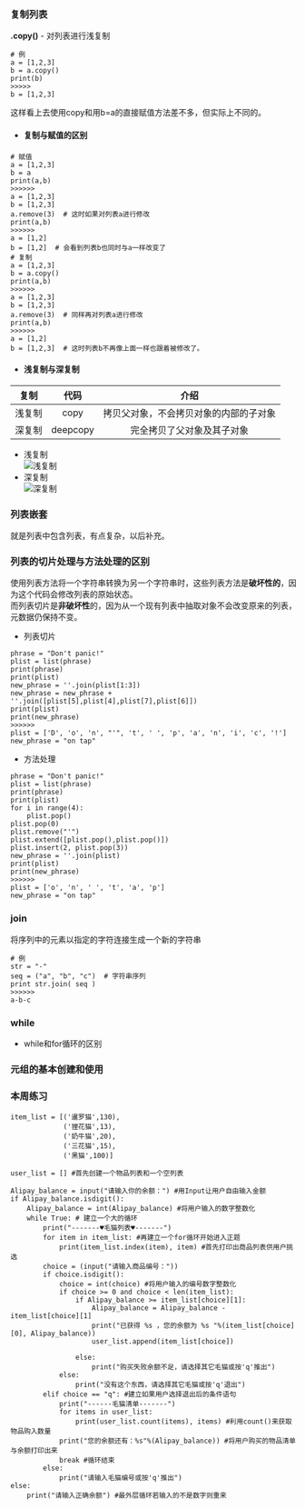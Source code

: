 ### 复制列表  
**.copy()** - 对列表进行浅复制   
```  
# 例  
a = [1,2,3]  
b = a.copy()  
print(b)
>>>>>
b = [1,2,3]
```  
这样看上去使用copy和用b=a的直接赋值方法差不多，但实际上不同的。  
- #### 复制与赋值的区别
```  
# 赋值  
a = [1,2,3]  
b = a  
print(a,b)  
>>>>>>  
a = [1,2,3]  
b = [1,2,3]  
a.remove(3)  # 这时如果对列表a进行修改  
print(a,b)  
>>>>>>  
a = [1,2]  
b = [1,2]  # 会看到列表b也同时与a一样改变了  
# 复制  
a = [1,2,3]  
b = a.copy()  
print(a,b)  
>>>>>>  
a = [1,2,3]  
b = [1,2,3]    
a.remove(3)  # 同样再对列表a进行修改  
print(a,b)  
>>>>>>  
a = [1,2]  
b = [1,2,3]  # 这时列表b不再像上面一样也跟着被修改了。
```  
- #### 浅复制与深复制  
| 复制 | 代码 | 介绍 |
| :-----: | :----: | :---: |
| 浅复制 | copy | 拷贝父对象，不会拷贝对象的内部的子对象 |
| 深复制 | deepcopy | 完全拷贝了父对象及其子对象 |  
  + 浅复制  
  ![浅复制](https://www.runoob.com/wp-content/uploads/2017/03/1489720930-6827-Vtk4m.png)  
  + 深复制  
  ![深复制](https://www.runoob.com/wp-content/uploads/2017/03/1489720930-5882-BO4qO.png)  
  
### 列表嵌套  
就是列表中包含列表，有点复杂，以后补充。  

### 列表的切片处理与方法处理的区别  
使用列表方法将一个字符串转换为另一个字符串时，这些列表方法是**破坏性的**，因为这个代码会修改列表的原始状态。  
而列表切片是**非破坏性**的，因为从一个现有列表中抽取对象不会改变原来的列表，元数据仍保持不变。  

 - 列表切片  
 ```  
 phrase = "Don't panic!"
plist = list(phrase)
print(phrase)
print(plist)
new_phrase = ''.join(plist[1:3])
new_phrase = new_phrase +   ''.join([plist[5],plist[4],plist[7],plist[6]])  
print(plist)
print(new_phrase)  
>>>>>>
plist = ['D', 'o', 'n', "'", 't', ' ', 'p', 'a', 'n', 'i', 'c', '!']  
new_phrase = "on tap"  
```  

- 方法处理  
```
phrase = "Don't panic!"
plist = list(phrase)
print(phrase)
print(plist)
for i in range(4):
    plist.pop()
plist.pop(0)
plist.remove("'")
plist.extend([plist.pop(),plist.pop()])
plist.insert(2, plist.pop(3))
new_phrase = ''.join(plist)
print(plist)
print(new_phrase)  
>>>>>>
plist = ['o', 'n', ' ', 't', 'a', 'p']
new_phrase = "on tap"  
```  

### join  
将序列中的元素以指定的字符连接生成一个新的字符串  
```  
# 例  
str = "-"  
seq = ("a", "b", "c")  # 字符串序列  
print str.join( seq )   
>>>>>>  
a-b-c
```  

### while  
- while和for循环的区别  

### 元组的基本创建和使用  

### 本周练习  
```  
item_list = [('暹罗猫',130),  
             ('狸花猫',13),  
             ('奶牛猫',20),  
             ('三花猫',15),  
             ('黑猫',100)]  
  
user_list = [] #首先创建一个物品列表和一个空列表  
  
Alipay_balance = input("请输入你的余额：") #用Input让用户自由输入金额  
if Alipay_balance.isdigit():  
    Alipay_balance = int(Alipay_balance) #将用户输入的数字整数化  
    while True: # 建立一个大的循环  
        print("-------♥毛猫列表♥-------")  
        for item in item_list: #再建立一个for循环开始进入正题  
            print(item_list.index(item), item) #首先打印出商品列表供用户挑选  
        choice = (input("请输入商品编号："))  
        if choice.isdigit():  
            choice = int(choice) #将用户输入的编号数字整数化    
            if choice >= 0 and choice < len(item_list):
                if Alipay_balance >= item_list[choice][1]:
                    Alipay_balance = Alipay_balance - item_list[choice][1]
                    print("已获得 %s ，您的余额为 %s "%(item_list[choice][0], Alipay_balance))
                    user_list.append(item_list[choice])

                else:
                    print("购买失败余额不足，请选择其它毛猫或按'q'推出")
            else:
                print("没有这个东西，请选择其它毛猫或按'q'退出")
        elif choice == "q": #建立如果用户选择退出后的条件语句  
            print("------毛猫清单-------")
            for items in user_list:
                print(user_list.count(items), items) #利用count()来获取物品购入数量  
            print("您的余额还有：%s"%(Alipay_balance)) #将用户购买的物品清单与余额打印出来  
            break #循环结束  
        else:
            print("请输入毛猫编号或按'q'推出")
else:
    print("请输入正确余额") #最外层循环若输入的不是数字则重来  
```  